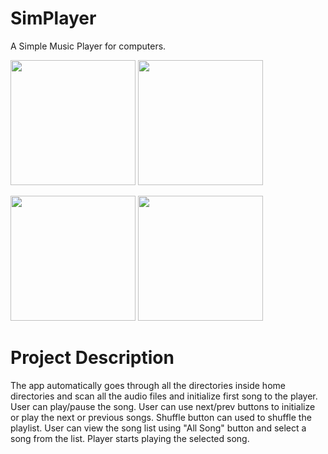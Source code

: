# SimPlayer 
A Simple Music Player for computers.

<img src = "https://user-images.githubusercontent.com/67102615/90949121-768df280-e467-11ea-932c-faef7fbf21bb.png" width ="200" /> <img src = "https://user-images.githubusercontent.com/67102615/90949285-04b6a880-e469-11ea-9ce7-0a180431c040.png" width ="200" /> 

<img src = "https://user-images.githubusercontent.com/67102615/90949277-f799b980-e468-11ea-9596-c99fabc234d7.png" width ="200" />  <img src = "https://user-images.githubusercontent.com/67102615/90949507-3f6d1080-e46a-11ea-87e9-ccf6381c8905.png" width ="200" /> 


# Project Description

The app automatically goes through all the directories inside home directories and scan all the audio files and initialize first song to the player. User can play/pause the song. User can use next/prev buttons to initialize or play the next or previous songs. Shuffle button can used to shuffle the playlist.
User can view the song list using "All Song" button and select a song from the list. Player starts playing the selected song.

